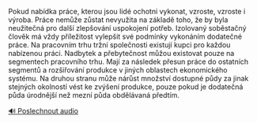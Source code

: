 
Pokud nabídka práce, kterou jsou lidé ochotni vykonat, vzroste, vzroste i výroba. Práce nemůže zůstat nevyužita na základě toho, že by byla neužitečná pro další zlepšování uspokojení potřeb. Izolovaný soběstačný člověk má vždy příležitost vylepšit své podmínky vykonáním dodatečné práce. Na pracovním trhu tržní společnosti existují kupci pro každou nabízenou práci. Nadbytek a přebytečnost můžou existovat pouze na segmentech pracovního trhu. Mají za následek přesun práce do ostatních segmentů a rozšiřování produkce v jiných oblastech ekonomického systému. Na druhou stranu může nárůst množství dostupné půdy za jinak stejných okolností vést ke zvýšení produkce, pouze pokud je dodatečná půda úrodnější než mezní půda obdělávaná předtím.

[🔊 Poslechnout audio](/data/7-paragraphs/audio/chapter_32/para_005-Pokud-nabdka-prce-kterou-jsou-lid-ochotni-vyko.mp3)
